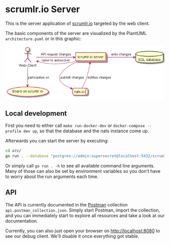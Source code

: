 # scrumlr.io Server

This is the server application of [scrumlr.io](https://scrumlr.io) targeted by the web client.

The basic components of the server are visualized by the PlantUML `architecture.puml` or in this graphic:

![Architecture](architecture.png)

## Local development

First you need to either call `make run-docker-dev` or `docker-compose --profile dev up`,
so that the database and the nats instance come up.

Afterwards you can start the server by executing:

```bash
cd src/
go run . --database "postgres://admin:supersecret@localhost:5432/scrumlr?sslmode=disable" --disable-check-origin --insecure
```

Or simply call `go run . -h` to see all available command line arguments. Many of those
can also be set by environment variables so you don't have to worry about the run arguments
each time.

## API

The API is currently documented in the [Postman](https://www.postman.com/) collection `api.postman_collection.json`.
Simply start Postman, import the collection, and you can immediately start to explore all
resources and take a look at our documentation.

Currently, you can also just open your browser on [http://localhost:8080](http://localhost:8080)
to see our debug client. We'll disable it once everything got stable.
